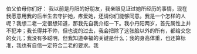 
伯父伯母你们好：
我以前是丹阳的好朋友，我亲眼见证过她所经历的事情，现在我愿意用我的后半生去守护她，疼爱她，还请你们能够同意。我是一个怎样的人呢？我想二老一定很想知道，那我先自我介绍一下。我小丹阳两岁，首先属性上并不犯冲；我长得并不帅，但也说的过去，我会把除了这张脸以外的所有，都给交您的女儿；我没有多聪明，但我知道幸福的关键是什么；我的身高体重，也还算标准，我也有自信一定符合二老的要求。我